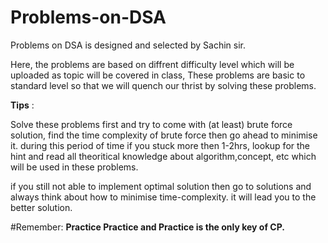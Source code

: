 # Problems-on-DSA
Problems on DSA is designed and selected  by Sachin sir.

Here, the problems are based on diffrent difficulty level which will be uploaded as topic will be covered in class, These problems are basic to standard level so that we will quench our thrist by solving these problems.

**Tips** :

Solve these problems first and try to come with (at least) brute force solution, find the time complexity of brute force then go ahead to minimise it. during this period of time if you stuck more then 1-2hrs, lookup for the hint and read all theoritical knowledge about algorithm,concept, etc which will be used in these problems.

if you still not able to implement optimal solution then go to solutions and always think about how to minimise 
time-complexity. it will lead you to the better solution.

#Remember: **Practice Practice and Practice is the only key of CP.**
